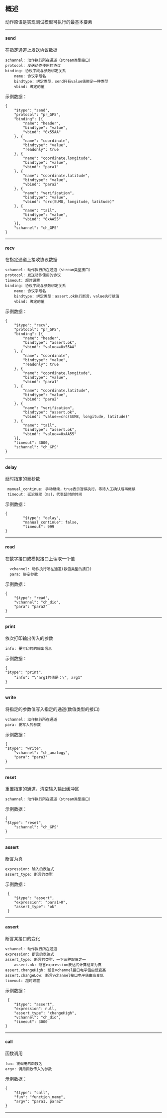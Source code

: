 ## 概述

动作原语是实现测试模型可执行的最基本要素

---

#### send

在指定通道上发送协议数据

    schannel: 动作执行所在通道（stream类型接口）
    protocol: 发送动作使用的协议
    binding: 协议字段与参数绑定关系
        name: 协议字段名
        bindtype: 绑定类型，send只有value值绑定一种类型
        vbind: 绑定的值

示例数据：

    {
        "$type": "send",
        "protocol": "pr_GPS",
        "binding": [{
            "name": "header",
            "bindtype": "value",
            "vbind": "0x55AA"
        }, {
            "name": "coordinate",
            "bindtype": "value",
            "readonly": true
        }, {
            "name": "coordinate.longitude",
            "bindtype": "value",
            "vbind": "para1"
        }, {
            "name": "coordinate.latitude",
            "bindtype": "value",
            "vbind": "para2"
        }, {
            "name": "verification",
            "bindtype": "value",
            "vbind": "crc(SUM8, longitude, latitude)"
        }, {
            "name": "tail",
            "bindtype": "value",
            "vbind": "0xAA55"
        }],
        "schannel": "ch_GPS"
    }


---

#### recv

在指定通道上接收协议数据

    schannel: 动作执行所在通道（stream类型接口）
    protocol: 发送动作使用的协议
    timeout: 超时设置
    binding: 协议字段与参数绑定关系
        name: 协议字段名
        bindtype: 绑定类型：assert.ok执行断言，value执行赋值
        vbind: 绑定的值
        

示例数据：

    {
        "$type": "recv",
        "protocol": "pr_GPS",
        "binding": [{
            "name": "header",
            "bindtype": "assert.ok",
            "vbind": "value==0x55AA"
        }, {
            "name": "coordinate",
            "bindtype": "value",
            "readonly": true
        }, {
            "name": "coordinate.longitude",
            "bindtype": "value",
            "vbind": "para1"
        }, {
            "name": "coordinate.latitude",
            "bindtype": "value",
            "vbind": "para2"
        }, {
            "name": "verification",
            "bindtype": "assert.ok",
            "vbind": "value==crc(SUM8, longitude, latitude)"
        }, {
            "name": "tail",
            "bindtype": "assert.ok",
            "vbind": "value==0xAA55"
        }],
        "timeout": 3000,
        "schannel": "ch_GPS"
    }

---

#### delay

延时指定的毫秒数

     manual_continue: 手动继续，true表示暂停执行，等待人工确认后再继续
     timeout: 延迟继续（ms)，代表延时的时间
	 
示例数据：

	{
	        "$type": "delay",
	        "manual_continue": false,
	        "timeout": 999
	}
	
---	

#### read

在数字接口或模拟接口上读取一个值

      vchannel: 动作执行所在通道(数值类型的接口)
      para: 绑定参数

示例数据：

	{
		"$type": "read",
		"vchannel": "ch_dio",
		"para": "para2"
	}
---

#### print

依次打印输出传入的参数

    info: 要打印的的输出信息
        

示例数据：

    {
	"$type": "print",
        "info": "\"arg1的值是：\", arg1"
    }

---

#### write

将指定的参数值写入指定的通道(数值类型的接口)

    vchannel: 动作执行所在通道
    para: 要写入的参数

示例数据：

    {
	"$type": "write",
        "vchannel": "ch_analogy",
        "para": "para3"
    }

---

#### reset

重置指定的通道，清空输入输出缓冲区

    schannel: 动作执行所在通道（stream类型接口）
        

示例数据：

    {
	"$type": "reset",
        "schannel": "ch_GPS"
    }

---

#### assert

断言为真

    expression: 输入的表达式
    assert_type: 断言的类型

示例数据：

     {
        "$type": "assert",
        "expression": "para1>0",
        "assert_type": "ok"
     }

---
#### assert

断言某接口的变化

    vchannel: 动作执行所在通道
    expression: 断言的表达式
    assert_type: 断言的类型，一下三种取值之一
    	assert.ok: 断言expression表达式计算结果为真
	assert.changeHigh: 断言vchannel接口电平值由低变高
	assert.changeLow: 断言vchannel接口电平值由高变低
    timeout: 超时设置

示例数据：

     {
        "$type": "assert",
        "expression": null,
        "assert_type": "changeHigh",
        "vchannel": "ch_dio",
        "timeout": 3000
    }

---
#### call

函数调用

    fun: 被调用的函数名
    argv: 调用函数传入的参数
   

示例数据：

	{
		"$type": "call",
		"fun": "function_name",
		"argv": "para1, para2"
	}

---
